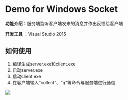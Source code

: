 # Demo for Windows Socket

**功能介绍**：服务端监听客户端发来的消息并作出反馈给客户端

**开发工具** ：Visual Studio 2015

## 如何使用

1. 编译生成server.exe和client.exe
2. 启动server.exe
3. 启动client.exe
4. 在客户端输入“collect”、“q"等命令与服务端进行通信

![](WindowsSocketDemo/images/example.jpg)

